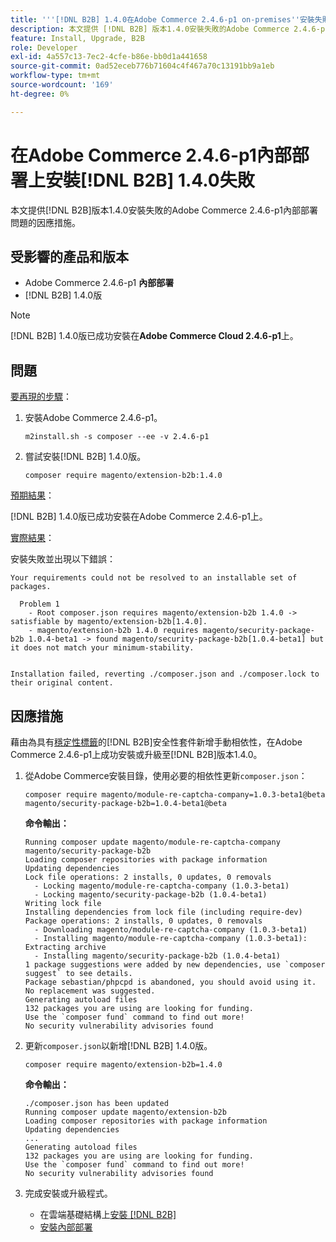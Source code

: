 ```yaml
---
title: '''[!DNL B2B] 1.4.0在Adobe Commerce 2.4.6-p1 on-premises''安裝失敗'
description: 本文提供 [!DNL B2B] 版本1.4.0安裝失敗的Adobe Commerce 2.4.6-p1內部部署問題的因應措施。
feature: Install, Upgrade, B2B
role: Developer
exl-id: 4a557c13-7ec2-4cfe-b86e-bb0d1a441658
source-git-commit: 0ad52eceb776b71604c4f467a70c13191bb9a1eb
workflow-type: tm+mt
source-wordcount: '169'
ht-degree: 0%

---
```


# 在Adobe Commerce 2.4.6-p1內部部署上安裝[!DNL B2B] 1.4.0失敗

本文提供[!DNL B2B]版本1.4.0安裝失敗的Adobe Commerce 2.4.6-p1內部部署問題的因應措施。

## 受影響的產品和版本

* Adobe Commerce 2.4.6-p1 **內部部署**
* [!DNL B2B] 1.4.0版

>[!NOTE]
>
>[!DNL B2B] 1.4.0版已成功安裝在&#x200B;**Adobe Commerce Cloud 2.4.6-p1**&#x200B;上。

## 問題

<u>要再現的步驟</u>：

1. 安裝Adobe Commerce 2.4.6-p1。

   ```terminal
   m2install.sh -s composer --ee -v 2.4.6-p1
   ```

1. 嘗試安裝[!DNL B2B] 1.4.0版。

   ```terminal
   composer require magento/extension-b2b:1.4.0
   ```

<u>預期結果</u>：

[!DNL B2B] 1.4.0版已成功安裝在Adobe Commerce 2.4.6-p1上。

<u>實際結果</u>：

安裝失敗並出現以下錯誤：

```terminal
Your requirements could not be resolved to an installable set of packages.

  Problem 1
    - Root composer.json requires magento/extension-b2b 1.4.0 -> satisfiable by magento/extension-b2b[1.4.0].
    - magento/extension-b2b 1.4.0 requires magento/security-package-b2b 1.0.4-beta1 -> found magento/security-package-b2b[1.0.4-beta1] but it does not match your minimum-stability.


Installation failed, reverting ./composer.json and ./composer.lock to their original content.
```

## 因應措施

藉由為具有[穩定性標籤](https://getcomposer.org/doc/04-schema.md#package-links)的[!DNL B2B]安全性套件新增手動相依性，在Adobe Commerce 2.4.6-p1上成功安裝或升級至[!DNL B2B]版本1.4.0。

1. 從Adobe Commerce安裝目錄，使用必要的相依性更新`composer.json`：

   ```terminal
   composer require magento/module-re-captcha-company=1.0.3-beta1@beta magento/security-package-b2b=1.0.4-beta1@beta
   ```

   **命令輸出：**

   ```terminal
   Running composer update magento/module-re-captcha-company magento/security-package-b2b
   Loading composer repositories with package information
   Updating dependencies
   Lock file operations: 2 installs, 0 updates, 0 removals
     - Locking magento/module-re-captcha-company (1.0.3-beta1)
     - Locking magento/security-package-b2b (1.0.4-beta1)
   Writing lock file
   Installing dependencies from lock file (including require-dev)
   Package operations: 2 installs, 0 updates, 0 removals
     - Downloading magento/module-re-captcha-company (1.0.3-beta1)
     - Installing magento/module-re-captcha-company (1.0.3-beta1): Extracting archive
     - Installing magento/security-package-b2b (1.0.4-beta1)
   1 package suggestions were added by new dependencies, use `composer suggest` to see details.
   Package sebastian/phpcpd is abandoned, you should avoid using it. No replacement was suggested.
   Generating autoload files
   132 packages you are using are looking for funding.
   Use the `composer fund` command to find out more!
   No security vulnerability advisories found
   ```

1. 更新`composer.json`以新增[!DNL B2B] 1.4.0版。

   ```terminal
   composer require magento/extension-b2b=1.4.0
   ```

   **命令輸出：**

   ```terminal
   ./composer.json has been updated
   Running composer update magento/extension-b2b
   Loading composer repositories with package information
   Updating dependencies
   ...
   Generating autoload files
   132 packages you are using are looking for funding.
   Use the `composer fund` command to find out more!
   No security vulnerability advisories found
   ```

1. 完成安裝或升級程式。

   * 在雲端基礎結構上[安裝 [!DNL B2B] ](https://experienceleague.adobe.com/docs/commerce-cloud-service/user-guide/configure-store/b2b-module.html)
   * [安裝內部部署](https://experienceleague.adobe.com/docs/commerce-admin/b2b/install.html)
